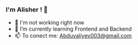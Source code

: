 ### I'm Alisher ! 👋


- 🔭 I'm not working right now 
- 🌱 I’m currently learning Frontend and Backend 
- 📫 To conect me: Abduvaliyev003@gmail.com

